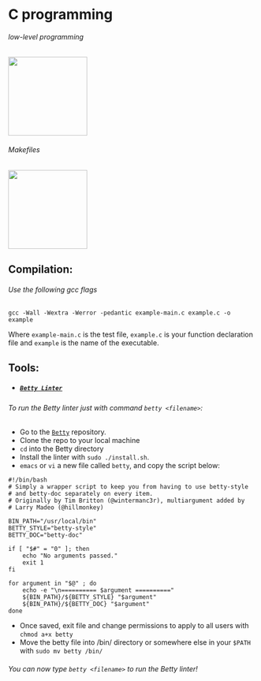 # C programming

###### low-level programming

<img src="https://upload.wikimedia.org/wikipedia/commons/thumb/1/18/C_Programming_Language.svg/1200px-C_Programming_Language.svg.png" width ="160" height="auto"/>

###### Makefiles

<img src="https://interrupt.memfault.com/img/gnu-make-guidelines/gnu-make.png" width ="160" height="auto"/>

## Compilation:
###### Use the following gcc flags
```
gcc -Wall -Wextra -Werror -pedantic example-main.c example.c -o example
```
Where `example-main.c` is the test file, `example.c` is your function declaration file and `example` is the name of the executable.


## Tools:

- ##### [`Betty Linter`](https://github.com/holbertonschool/Betty/wiki)

###### To run the Betty linter just with command `betty <filename>`:
- Go to the [`Betty`](https://github.com/holbertonschool/Betty) repository.
- Clone the repo to your local machine
- `cd` into the Betty directory
- Install the linter with `sudo ./install.sh`.
- `emacs` or `vi`  a new file called `betty`, and copy the script below:
```
#!/bin/bash
# Simply a wrapper script to keep you from having to use betty-style
# and betty-doc separately on every item.
# Originally by Tim Britton (@wintermanc3r), multiargument added by
# Larry Madeo (@hillmonkey)

BIN_PATH="/usr/local/bin"
BETTY_STYLE="betty-style"
BETTY_DOC="betty-doc"

if [ "$#" = "0" ]; then
    echo "No arguments passed."
    exit 1
fi

for argument in "$@" ; do
    echo -e "\n========== $argument =========="
    ${BIN_PATH}/${BETTY_STYLE} "$argument"
    ${BIN_PATH}/${BETTY_DOC} "$argument"
done
```
- Once saved, exit file and change permissions to apply to all users with `chmod a+x betty`
- Move the betty file into /bin/ directory or somewhere else in your `$PATH` with `sudo mv betty /bin/`
###### You can now type `betty <filename>` to run the Betty linter!
